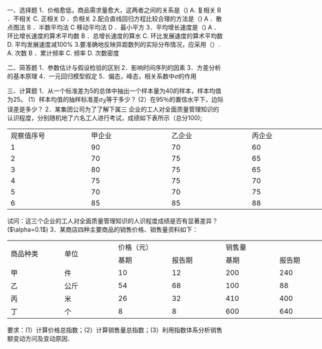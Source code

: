 一、选择题
 1．价格愈低，商品需求量愈大，这两者之间的关系是（)
  A. 复相关  B ．不相关  C.  正相关   D ．负相关
  2.配合直线回归方程比较合理的方法是（) 
 A ．散点图法    B ．半数平均法    C 移动平均法    D ．最小平方
 3．平均增长速度是（) 
 A ．环比增长速度的算术平均数
 B ．总增长速度的算水
 C.    环比发展速度的算术平均数
 D.   平均发展速度减100%
 3.要准确地反映异距数列的实际分布情况，应采用（）.
 A. 次数   B ．累计频率  C. 频率    D. 次数密度
 ​

 二、简答题
 1．参数估计与假设检验的区别
 2．影响时间序列的因素
 3．方差分析的基本原理
 4．一元回归模型假定
 5．偏态，峰态，相关系数中$\sigma$的作用
 ​

 三、计算题
 1．从一个标准差为5的总体中抽出一个样本量为40的样本，样本均值为25。
 (1）样本均值的抽样标准差$\sigma_{\bar{X}}$等于多少？
 (2）在95％的置信水平下，边际误差是多少？
 2．某集团公司为了了解下属三 企业的工人对全面质量管理知识的认识程度，分别随机地了六名工人进行考试，成绩如下表所示（总分100);
 <table data-lake-id="H0d1s" id="H0d1s" margin="true" width-mode="contain" class="lake-table" style="width: 750px"><colgroup><col width="187"><col width="187"><col width="187"><col width="189"></colgroup><tbody><tr data-lake-id="u2d29d9ad" id="u2d29d9ad"><td data-lake-id="ubaa941e0" id="ubaa941e0">观察值序号
 </td><td data-lake-id="u927ca7e9" id="u927ca7e9">甲企业
 </td><td data-lake-id="u4a359109" id="u4a359109">乙企业
 </td><td data-lake-id="udf148943" id="udf148943">丙企业
 </td></tr><tr data-lake-id="u80ecd24d" id="u80ecd24d"><td data-lake-id="u6657a243" id="u6657a243">1
 </td><td data-lake-id="u59c52591" id="u59c52591">90
 </td><td data-lake-id="u1ba219c8" id="u1ba219c8">70
 </td><td data-lake-id="ucd2e4fb9" id="ucd2e4fb9">60
 </td></tr><tr data-lake-id="u7a8c9300" id="u7a8c9300"><td data-lake-id="ucfa015bf" id="ucfa015bf">2
 </td><td data-lake-id="ub619a262" id="ub619a262">70
 </td><td data-lake-id="ue256d0da" id="ue256d0da">75
 </td><td data-lake-id="uf48ee205" id="uf48ee205">65
 </td></tr><tr data-lake-id="ue026c5cc" id="ue026c5cc"><td data-lake-id="u4c713e36" id="u4c713e36">3
 </td><td data-lake-id="ubc8c27fd" id="ubc8c27fd">80
 </td><td data-lake-id="u05d5d5c8" id="u05d5d5c8">75
 </td><td data-lake-id="ucef5f9e7" id="ucef5f9e7">65
 </td></tr><tr data-lake-id="ue09f30d5" id="ue09f30d5"><td data-lake-id="u712defc4" id="u712defc4">4
 </td><td data-lake-id="ue097ce7b" id="ue097ce7b">75
 </td><td data-lake-id="u80ce9ffe" id="u80ce9ffe">75
 </td><td data-lake-id="u556034d8" id="u556034d8">70
 </td></tr><tr data-lake-id="u043bbb20" id="u043bbb20"><td data-lake-id="u49d01e54" id="u49d01e54">5
 </td><td data-lake-id="ua1624a62" id="ua1624a62">70
 </td><td data-lake-id="u6b76060b" id="u6b76060b">70
 </td><td data-lake-id="uf1108663" id="uf1108663">75
 </td></tr><tr data-lake-id="ufd008c7b" id="ufd008c7b"><td data-lake-id="u89ae253a" id="u89ae253a">6
 </td><td data-lake-id="uc8f868e1" id="uc8f868e1">85
 </td><td data-lake-id="uade9d085" id="uade9d085">85
 </td><td data-lake-id="uaa61cdec" id="uaa61cdec">88
 </td></tr></tbody></table>试问：这三个企业的工人对全面质量管理知识的人识程度成绩是否有显著差异？($\alpha=0.1$)
 3．某商店四种主要商品的销售价格、销售量资料如下：
 <table data-lake-id="H7lfQ" id="H7lfQ" margin="true" width-mode="contain" class="lake-table" style="width: 750px"><colgroup><col width="125"><col width="125"><col width="125"><col width="125"><col width="125"><col width="125"></colgroup><tbody><tr data-lake-id="u16fabbba" id="u16fabbba"><td data-lake-id="u7fca25ad" id="u7fca25ad" rowSpan="2">商品种类
 </td><td data-lake-id="uff78e29a" id="uff78e29a" rowSpan="2">单位
 </td><td data-lake-id="uc5254af9" id="uc5254af9" colSpan="2">价格（元）
 </td><td data-lake-id="u73ea72bb" id="u73ea72bb" colSpan="2">销售量
 </td></tr><tr data-lake-id="ucec368d4" id="ucec368d4"><td data-lake-id="ufab8d718" id="ufab8d718">基期
 </td><td data-lake-id="u011cc1f9" id="u011cc1f9">报告期
 </td><td data-lake-id="uc3a1051c" id="uc3a1051c">基期
 </td><td data-lake-id="uc1935973" id="uc1935973">报告期
 </td></tr><tr data-lake-id="u4fbe9cec" id="u4fbe9cec"><td data-lake-id="u212559cc" id="u212559cc">甲
 </td><td data-lake-id="ue248c028" id="ue248c028">件
 </td><td data-lake-id="ucf32d8c6" id="ucf32d8c6">10
 </td><td data-lake-id="u25bfc4cf" id="u25bfc4cf">12
 </td><td data-lake-id="u273f4ca8" id="u273f4ca8">200
 </td><td data-lake-id="uc4fa60fe" id="uc4fa60fe">240
 </td></tr><tr data-lake-id="uc5a80040" id="uc5a80040"><td data-lake-id="u236e8692" id="u236e8692">乙
 </td><td data-lake-id="u9fdaf26b" id="u9fdaf26b">公斤
 </td><td data-lake-id="u4df3c92a" id="u4df3c92a">54
 </td><td data-lake-id="ud6249722" id="ud6249722">68
 </td><td data-lake-id="u0b6d78d8" id="u0b6d78d8">100
 </td><td data-lake-id="u3ca18634" id="u3ca18634">88
 </td></tr><tr data-lake-id="ub8be06c5" id="ub8be06c5"><td data-lake-id="u4d513952" id="u4d513952">丙
 </td><td data-lake-id="uaebe3361" id="uaebe3361">米
 </td><td data-lake-id="ubfdba325" id="ubfdba325">26
 </td><td data-lake-id="uc53bac4d" id="uc53bac4d">32
 </td><td data-lake-id="u95c670ee" id="u95c670ee">410
 </td><td data-lake-id="ub0f8e4b5" id="ub0f8e4b5">400
 </td></tr><tr data-lake-id="u3888cbb6" id="u3888cbb6"><td data-lake-id="u76be5911" id="u76be5911">丁
 </td><td data-lake-id="u3f4269c7" id="u3f4269c7">个
 </td><td data-lake-id="ucc187062" id="ucc187062">8
 </td><td data-lake-id="u1bf62d3d" id="u1bf62d3d">8
 </td><td data-lake-id="u826d98d1" id="u826d98d1">600
 </td><td data-lake-id="u167209fd" id="u167209fd">640
 </td></tr></tbody></table>要求：(1）计算价格总指数；(2）计算销售量总指数；(3）利用指数体系分析销售额变动方问及变动原因．
 